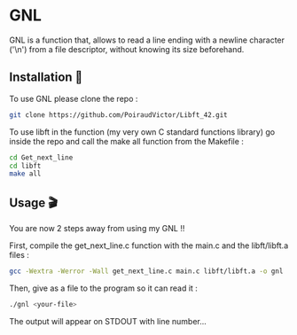 # GNL

GNL is a function that, allows to read a line ending with a newline character ('\n') from a file descriptor, without knowing its size beforehand.

## Installation 📖

To use GNL please clone the repo :

```bash
git clone https://github.com/PoiraudVictor/Libft_42.git
```

To use libft in the function (my very own C standard functions library) go inside the repo and call the make all function from the Makefile :

```bash
cd Get_next_line
cd libft
make all
```

## Usage 🎬

You are now 2 steps away from using my GNL !!

First, compile the get_next_line.c function with the main.c and the libft/libft.a files :

```bash
gcc -Wextra -Werror -Wall get_next_line.c main.c libft/libft.a -o gnl
```

Then, give as a file to the program so it can read it :

```bash
./gnl <your-file>
```

The output will appear on STDOUT with line number...
